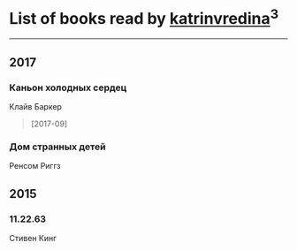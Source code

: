 # List of books read by [katrinvredina](http://vk.com/id2336755)<sup>3</sup>
---

## 2017

### Каньон холодных сердец
Клайв Баркер
> [2017-09] 


### Дом странных детей
Ренсом Риггз



## 2015

### 11.22.63
Стивен Кинг



